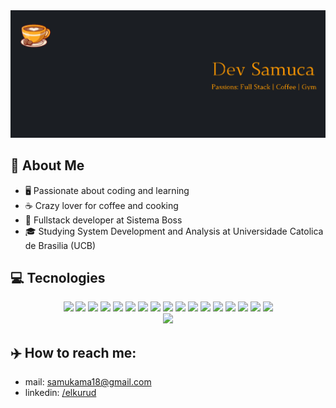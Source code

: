 <img src="banner.jpg" alt="👋 Hi there! I'm Samuel Castro"/>

## 📖 About Me
- 🖥 Passionate about coding and learning
- ☕ Crazy lover for coffee and cooking
- 💼 Fullstack developer at Sistema Boss
- 🎓 Studying System Development and Analysis at Universidade Catolica de Brasilia (UCB)

## 💻 Tecnologies
  <div align="center">
    <img src="https://img.shields.io/badge/MongoDB-4EA94B?style=for-the-badge&logo=mongodb&logoColor=white" /> 
    <img src="https://img.shields.io/badge/PostgreSQL-316192?style=for-the-badge&logo=postgresql&logoColor=white" /> 
    <img src="https://img.shields.io/badge/Adobe%20Photoshop-31A8FF?style=for-the-badge&logo=Adobe%20Photoshop&logoColor=black" /> 
    <img src="https://img.shields.io/badge/Figma-F24E1E?style=for-the-badge&logo=figma&logoColor=whit" /> 
    <img src="https://img.shields.io/badge/Express%20js-000000?style=for-the-badge&logo=express&logoColor=white" /> 
    <img src="https://img.shields.io/badge/Jest-C21325?style=for-the-badge&logo=jest&logoColor=white" /> 
    <img src="https://img.shields.io/badge/Jest-C21325?style=for-the-badge&logo=jest&logoColor=white" /> 
    <img src="https://img.shields.io/badge/Node%20js-339933?style=for-the-badge&logo=nodedotjs&logoColor=white" /> 
    <img src="https://img.shields.io/badge/npm-CB3837?style=for-the-badge&logo=npm&logoColor=white" /> 
    <img src="https://img.shields.io/badge/React-20232A?style=for-the-badge&logo=react&logoColor=61DAFB" /> 
    <img src="https://img.shields.io/badge/VSCode-0078D4?style=for-the-badge&logo=visual%20studio%20code&logoColor=white" />
    <img src="https://img.shields.io/badge/TypeScript-007ACC?style=for-the-badge&logo=typescript&logoColor=white" /> 
    <img src="https://img.shields.io/badge/prettier-1A2C34?style=for-the-badge&logo=prettier&logoColor=F7BA3E" />
    <img src="https://img.shields.io/badge/Notion-000000?style=for-the-badge&logo=notion&logoColor=white" /> 
    <img src="https://img.shields.io/badge/Trello-0052CC?style=for-the-badge&logo=trello&logoColor=white" />
    <img src="https://img.shields.io/badge/Prisma-3982CE?style=for-the-badge&logo=Prisma&logoColor=white" /> 
    <img src="https://img.shields.io/badge/Linux-FCC624?style=for-the-badge&logo=linux&logoColor=black" /> 
    <br>
    <a href="https://linkedin.com/in/elkurud"><img src="https://img.shields.io/badge/linkedin-0077B5.svg?style=for-the-badge&logo=linkedin&logoColor=white"/></a>
  </div>

## ✈️ How to reach me:
- mail: samukama18@gmail.com
- linkedin: [/elkurud](https://linkedin.com/in/elkurud)
